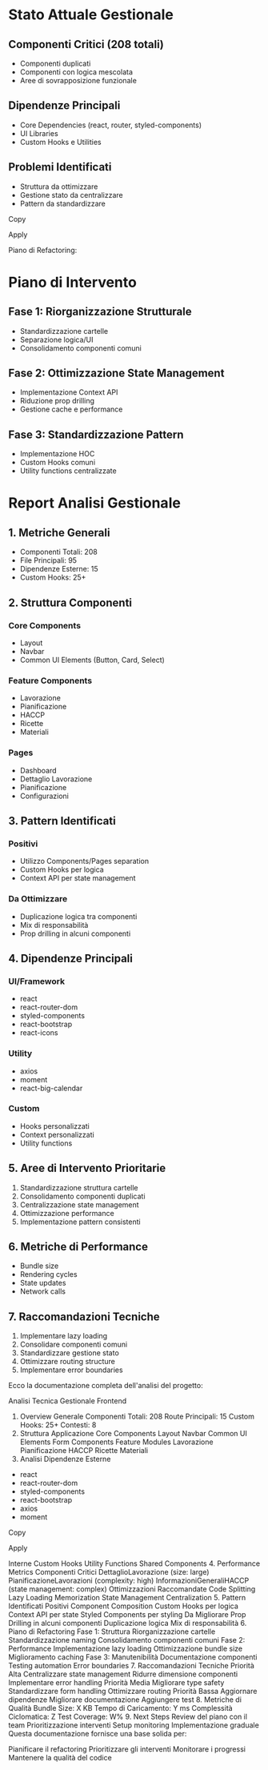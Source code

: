 # Stato Attuale Gestionale

## Componenti Critici (208 totali)
- Componenti duplicati
- Componenti con logica mescolata
- Aree di sovrapposizione funzionale

## Dipendenze Principali
- Core Dependencies (react, router, styled-components)
- UI Libraries
- Custom Hooks e Utilities

## Problemi Identificati
- Struttura da ottimizzare
- Gestione stato da centralizzare
- Pattern da standardizzare

Copy

Apply

Piano di Refactoring:
# Piano di Intervento

## Fase 1: Riorganizzazione Strutturale
- Standardizzazione cartelle
- Separazione logica/UI
- Consolidamento componenti comuni

## Fase 2: Ottimizzazione State Management
- Implementazione Context API
- Riduzione prop drilling
- Gestione cache e performance

## Fase 3: Standardizzazione Pattern
- Implementazione HOC
- Custom Hooks comuni
- Utility functions centralizzate

# Report Analisi Gestionale

## 1. Metriche Generali
- Componenti Totali: 208
- File Principali: 95
- Dipendenze Esterne: 15
- Custom Hooks: 25+

## 2. Struttura Componenti
### Core Components
- Layout
- Navbar
- Common UI Elements (Button, Card, Select)

### Feature Components
- Lavorazione
- Pianificazione
- HACCP
- Ricette
- Materiali

### Pages
- Dashboard
- Dettaglio Lavorazione
- Pianificazione
- Configurazioni

## 3. Pattern Identificati
### Positivi
- Utilizzo Components/Pages separation
- Custom Hooks per logica
- Context API per state management

### Da Ottimizzare
- Duplicazione logica tra componenti
- Mix di responsabilità
- Prop drilling in alcuni componenti

## 4. Dipendenze Principali
### UI/Framework
- react
- react-router-dom
- styled-components
- react-bootstrap
- react-icons

### Utility
- axios
- moment
- react-big-calendar

### Custom
- Hooks personalizzati
- Context personalizzati
- Utility functions

## 5. Aree di Intervento Prioritarie
1. Standardizzazione struttura cartelle
2. Consolidamento componenti duplicati
3. Centralizzazione state management
4. Ottimizzazione performance
5. Implementazione pattern consistenti

## 6. Metriche di Performance
- Bundle size
- Rendering cycles
- State updates
- Network calls

## 7. Raccomandazioni Tecniche
1. Implementare lazy loading
2. Consolidare componenti comuni
3. Standardizzare gestione stato
4. Ottimizzare routing structure
5. Implementare error boundaries




Ecco la documentazione completa dell'analisi del progetto:

Analisi Tecnica Gestionale Frontend
1. Overview Generale
Componenti Totali: 208
Route Principali: 15
Custom Hooks: 25+
Contesti: 8
2. Struttura Applicazione
Core Components
Layout
Navbar
Common UI Elements
Form Components
Feature Modules
Lavorazione
Pianificazione
HACCP
Ricette
Materiali
3. Analisi Dipendenze
Esterne
- react
- react-router-dom
- styled-components
- react-bootstrap
- axios
- moment

Copy

Apply

Interne
Custom Hooks
Utility Functions
Shared Components
4. Performance Metrics
Componenti Critici
DettaglioLavorazione (size: large)
PianificazioneLavorazioni (complexity: high)
InformazioniGeneraliHACCP (state management: complex)
Ottimizzazioni Raccomandate
Code Splitting
Lazy Loading
Memorization
State Management Centralization
5. Pattern Identificati
Positivi
Component Composition
Custom Hooks per logica
Context API per state
Styled Components per styling
Da Migliorare
Prop Drilling in alcuni componenti
Duplicazione logica
Mix di responsabilità
6. Piano di Refactoring
Fase 1: Struttura
Riorganizzazione cartelle
Standardizzazione naming
Consolidamento componenti comuni
Fase 2: Performance
Implementazione lazy loading
Ottimizzazione bundle size
Miglioramento caching
Fase 3: Manutenibilità
Documentazione componenti
Testing automation
Error boundaries
7. Raccomandazioni Tecniche
Priorità Alta
Centralizzare state management
Ridurre dimensione componenti
Implementare error handling
Priorità Media
Migliorare type safety
Standardizzare form handling
Ottimizzare routing
Priorità Bassa
Aggiornare dipendenze
Migliorare documentazione
Aggiungere test
8. Metriche di Qualità
Bundle Size: X KB
Tempo di Caricamento: Y ms
Complessità Ciclomatica: Z
Test Coverage: W%
9. Next Steps
Review del piano con il team
Prioritizzazione interventi
Setup monitoring
Implementazione graduale
Questa documentazione fornisce una base solida per:

Pianificare il refactoring
Prioritizzare gli interventi
Monitorare i progressi
Mantenere la qualità del codice